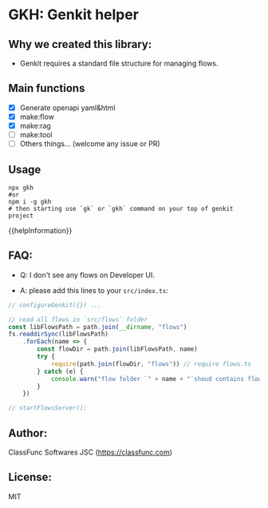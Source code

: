 # GKH: Genkit helper

## Why we created this library:

- Genkit requires a standard file structure for managing flows.

## Main functions

- [x] Generate openapi yaml&html
- [x] make:flow
- [x] make:rag
- [ ] make:tool
- [ ] Others things... (welcome any issue or PR)

## Usage

```shell
npx gkh
#or
npm i -g gkh
# then starting use `gk` or `gkh` command on your top of genkit project
```

{{helpInformation}}

## FAQ:

- Q: I don't see any flows on Developer UI.

- A: please add this lines to your `src/index.ts`:

```ts
// configureGenkit({}) ... 

// read all flows in `src/flows` folder
const libFlowsPath = path.join(__dirname, "flows")
fs.readdirSync(libFlowsPath)
    .forEach(name => {
        const flowDir = path.join(libFlowsPath, name)
        try {
            require(path.join(flowDir, "flows")) // require flows.ts
        } catch (e) {
            console.warn("flow folder `" + name + "`shoud contains flows.ts or flows.js")
        }
    })

// startFlowsServer();
```

## Author:

ClassFunc Softwares JSC (https://classfunc.com)

## License:

MIT